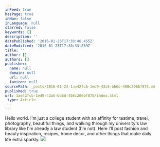 ```yaml
---
inFeed: true
hasPage: true
inNav: false
inLanguage: null
starred: false
keywords: []
description: ''
datePublished: '2016-01-23T17:30:48.455Z'
dateModified: '2016-01-23T17:30:33.859Z'
title: ''
author: []
authors: []
publisher:
  name: null
  domain: null
  url: null
  favicon: null
sourcePath: _posts/2016-01-23-1ae42fcb-1ed9-43a5-bb6d-408c206bf875.md
published: true
url: 1ae42fcb-1ed9-43a5-bb6d-408c206bf875/index.html
_type: Article

---
```

Hello world. I'm just a college student with an affinity for teatime, travel, photography, beautiful things, and walking through my university's law library like I'm already a law student (I'm not). Here I'll post fashion and beauty inspiration, recipes, home decor, and other things that make daily life extra sparkly.
![](https://the-grid-user-content.s3-us-west-2.amazonaws.com/380de466-9897-4736-9b04-222b31d232a6.jpg)